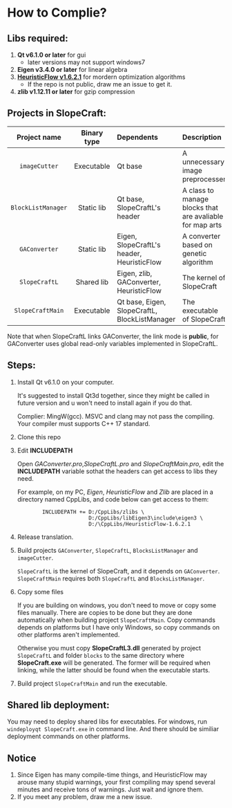 # How to Complie?

## Libs required:
1. **Qt v6.1.0 or later** for gui
   - later versions may not support windows7
2. **Eigen v3.4.0 or later** for linear algebra
3. [**HeuristicFlow v1.6.2.1**](github.com/ToKiNoBug/HeuristicFlow.git) for mordern optimization algorithms
   - If the repo is not public, draw me an issue to get it.
4. **zlib v1.12.11 or later** for gzip compression

## Projects in SlopeCraft:
|    Project name    | Binary type | Dependents                                    | Description                                              |
| :----------------: | :---------: | :-------------------------------------------- | :------------------------------------------------------- |
|   `imageCutter`    | Executable  | Qt base                                       | A unnecessary image preprocesser                         |
| `BlockListManager` | Static lib  | Qt base, SlopeCraftL's header                 | A class to manage blocks that are avaliable for map arts |
|   `GAConverter`    | Static lib  | Eigen, SlopeCraftL's header, HeuristicFlow    | A converter based on genetic algorithm                   |
|   `SlopeCraftL`    | Shared lib  | Eigen, zlib, GAConverter, HeuristicFlow       | The kernel of SlopeCraft                                 |
|  `SlopeCraftMain`  | Executable  | Qt base, Eigen, SlopeCraftL, BlockListManager | The executable of SlopeCraft                             |

Note that when SlopeCraftL links GAConverter, the link mode is **public**, for GAConverter uses global read-only variables implemented in SlopeCraftL.

## Steps:
1. Install Qt v6.1.0 on your computer. 
   
   It's suggested to install Qt3d together, since they might be called in future version and u won't need to install again if you do that.

   Complier: MingW(gcc). MSVC and clang may not pass the compiling. Your compiler must supports C++ 17 standard.

2. Clone this repo
3. Edit **INCLUDEPATH**
   
   Open *GAConverter.pro*,*SlopeCraftL.pro* and *SlopeCraftMain.pro*, edit the **INCLUDEPATH** variable sothat the headers can get access to libs they need.
   
   For example, on my PC, *Eigen*, *HeuristicFlow* and *Zlib* are placed in a directory named CppLibs, and code below can get access to them:
    ```
            INCLUDEPATH += D:/CppLibs/zlibs \
                           D:/CppLibs/libEigen3\include\eigen3 \
                           D:/\CppLibs/HeuristicFlow-1.6.2.1
    ```
4. Release translation.

5. Build projects `GAConverter`, `SlopeCraftL`, `BlocksListManager` and `imageCutter`.
   
   `SlopeCraftL` is the kernel of SlopeCraft, and it depends on `GAConverter`. `SlopeCraftMain` requires both `SlopeCraftL` and `BlocksListManager`.
6. Copy some files

    If you are building on windows, you don't need to move or copy some files manually. There are copies to be done but they are done automatically when building project `SlopeCraftMain`. Copy commands depends on platforms but I have only Windows, so copy commands on other platforms aren't implemented.
    
    Otherwise you must copy **SlopeCraftL3.dll** generated by project `SlopeCraftL` and folder `blocks` to the same directory where **SlopeCraft.exe** will be generated. The former will be required when linking, while the latter should be found when the executable starts.

7. Build project `SlopeCraftMain` and run the executable.

## Shared lib deployment:
You may need to deploy shared libs for executables. For windows, run `windeployqt SlopeCraft.exe` in command line. And there should be similiar deployment commands on other platforms.

## Notice
1. Since Eigen has many compile-time things, and HeuristicFlow may arouse many stupid warnings, your first compiling may spend several minutes and receive tons of warnings. Just wait and ignore them.
2. If you meet any problem, draw me a new issue.
